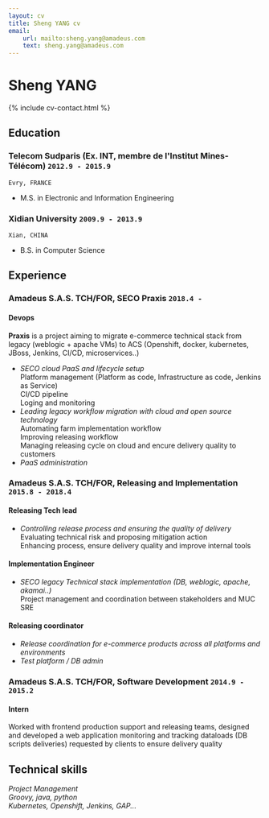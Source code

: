 ```yaml
---
layout: cv
title: Sheng YANG cv
email: 
    url: mailto:sheng.yang@amadeus.com
    text: sheng.yang@amadeus.com
---
```

# Sheng __YANG__

<!--
include contact information from the front matter
Supported arguments:
    - homepage: url, text
    - phone
    - email
-->
{% include cv-contact.html %}

## Education

### __Telecom Sudparis (Ex. INT, membre de l'Institut Mines-Télécom)__ `2012.9 - 2015.9`
```
Evry, FRANCE
```	
- M.S. in Electronic and Information Engineering

### __Xidian University__ `2009.9 - 2013.9`
```
Xian, CHINA
```
- B.S. in Computer Science

## Experience

### __Amadeus S.A.S. TCH/FOR, SECO Praxis__  `2018.4 - `
#### Devops<br>
__Praxis__ is a project aiming to migrate e-commerce technical stack from legacy (weblogic + apache VMs) to ACS (Openshift, docker, kubernetes, JBoss, Jenkins, CI/CD, microservices..)
- _SECO cloud PaaS and lifecycle setup_<br>
	Platform management (Platform as code, Infrastructure as code, Jenkins as Service)<br>
	CI/CD pipeline<br>
	Loging and monitoring<br>
- _Leading legacy workflow migration with cloud and open source technology_<br>
	Automating farm implementation workflow<br>
	Improving releasing workflow<br>
	Managing releasing cycle on cloud and encure delivery quality to customers<br>
- _PaaS administration_<br>

### __Amadeus S.A.S. TCH/FOR, Releasing and Implementation__ `2015.8 - 2018.4`
#### Releasing Tech lead<br>
- _Controlling release process and ensuring the quality of delivery_<br>
	Evaluating technical risk and proposing mitigation action<br>
	Enhancing process, ensure delivery quality and improve internal tools<br>

#### Implementation Engineer<br>
- _SECO legacy Technical stack implementation (DB, weblogic, apache, akamai..)_<br>
	Project management and coordination between stakeholders and MUC SRE

#### Releasing coordinator<br>
- _Release coordination for e-commerce products across all platforms and environments_
- _Test platform / DB admin_


### __Amadeus S.A.S. TCH/FOR, Software Development__ `2014.9 - 2015.2`
#### Intern<br>
Worked with frontend production support and releasing teams, designed and developed a web application monitoring and tracking dataloads (DB scripts deliveries) requested by clients to ensure delivery quality 



## Technical skills
_Project Management_<br>
_Groovy, java, python_<br>
_Kubernetes, Openshift, Jenkins, GAP..._<br>

<!-- ### Footer

Last updated: May 2013 -->

